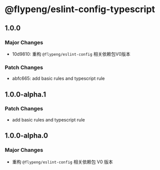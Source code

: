 # @flypeng/eslint-config-typescript

## 1.0.0

### Major Changes

- 10d9810: 重构 `@flypeng/eslint-config` 相关依赖包V0版本

### Patch Changes

- abfc665: add basic rules and typescript rule

## 1.0.0-alpha.1

### Patch Changes

- add basic rules and typescript rule

## 1.0.0-alpha.0

### Major Changes

- 重构 `@flypeng/eslint-config` 相关依赖包 V0 版本

